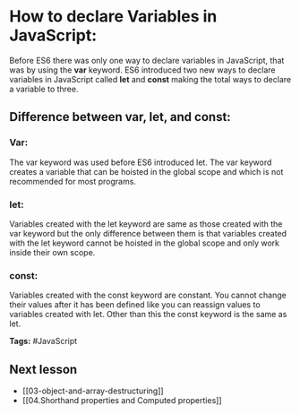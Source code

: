 # How to declare Variables in JavaScript:
Before ES6 there was only one way to declare variables in JavaScript, that was by using the **var** keyword. ES6 introduced two new ways to declare variables in JavaScript called **let** and **const** making the total ways to declare a variable to three.

## Difference between var, let, and const:

### Var:
The var keyword was used before ES6 introduced let. The var keyword creates a variable that can be hoisted in the global scope and which is not recommended for most programs.

### let:
Variables created with the let keyword are same as those created with the var keyword but the only difference between them is that variables created with the let keyword cannot be hoisted in the global scope and only work inside their own scope.

### const:
Variables created with the const keyword are constant. You cannot change their values after it has been defined like you can reassign values to variables created with let. Other than this the const keyword is the same as let.

**Tags:** #JavaScript  

## Next lesson
- [[03-object-and-array-destructuring]]
- [[04.Shorthand properties and Computed properties]]